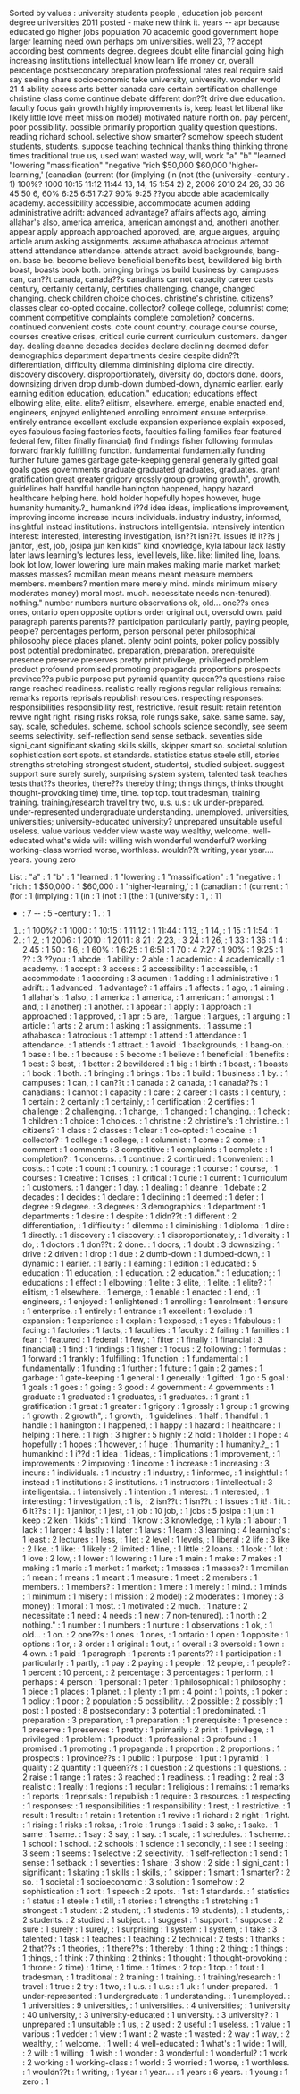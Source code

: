 Sorted by values :
university students people , education job percent degree universities 2011 posted - make new think it. years -- apr because educated go higher jobs population 70 academic good government hope larger learning need own perhaps pm universities. well 23, ?? accept according best comments degree. degrees doubt elite financial going high increasing institutions intellectual know learn life money or, overall percentage postsecondary preparation professional rates real require said say seeing share socioeconomic take university, university. wonder world 21 4 ability access arts better canada care certain certification challenge christine class come continue debate different don??t drive due education. faculty focus gain growth highly improvements is, keep least let liberal like likely little love meet mission model) motivated nature north on. pay percent, poor possibility. possible primarily proportion quality question questions. reading richard school. selective show smarter? somehow speech student students, students. suppose teaching technical thanks thing thinking throne times traditional true us, used want wasted way, will, work "a" "b" "learned "lowering "massification" "negative "rich $50,000 $60,000 'higher-learning,' (canadian (current (for (implying (in (not (the (university -century . 1) 100%? 1000 10:15 11:12 11:44 13, 14, 15 1:54 2) 2, 2006 2010 24 26, 33 36 45 50 6, 60% 6:25 6:51 7:27 90% 9:25 ??you abcde able academically academy. accessibility accessible, accommodate acumen adding administrative adrift: advanced advantage? affairs affects ago, aiming allahar's also, america america, american amongst and, another) another. appear apply approach approached approved, are, argue argues, arguing article arum asking assignments. assume athabasca atrocious attempt attend attendance attendance. attends attract. avoid backgrounds, bang-on. base be. become believe beneficial benefits best, bewildered big birth boast, boasts book both. bringing brings bs build business by. campuses can, can??t canada, canada??s canadians cannot capacity career casts century, certainly certainly, certifies challenging. change, changed changing. check children choice choices. christine's christine. citizens? classes clear co-opted cocaine. collector? college college, columnist come; comment competitive complaints complete completion? concerns. continued convenient costs. cote count country. courage course course, courses creative crises, critical curie current curriculum customers. danger day. dealing deanne decades decides declare declining deemed defer demographics department departments desire despite didn??t differentiation, difficulty dilemma diminishing diploma dire directly. discovery discovery. disproportionately, diversity do, doctors done. doors, downsizing driven drop dumb-down dumbed-down, dynamic earlier. early earning edition education, education." education; educations effect elbowing elite, elite. elite? elitism, elsewhere. emerge, enable enacted end, engineers, enjoyed enlightened enrolling enrolment ensure enterprise. entirely entrance excellent exclude expansion experience explain exposed, eyes fabulous facing factories facts, faculties failing families fear featured federal few, filter finally financial) find findings fisher following formulas forward frankly fulfilling function. fundamental fundamentally funding further future games garbage gate-keeping general generally gifted goal goals goes governments graduate graduated graduates, graduates. grant gratification great greater grigory grossly group growing growth", growth, guidelines half handful handle hanington happened, happy hazard healthcare helping here. hold holder hopefully hopes however, huge humanity humanity.?_ humankind i??d idea ideas, implications improvement, improving income increase incurs individuals. industry industry, informed, insightful instead institutions. instructors intelligentsia. intensively intention interest: interested, interesting investigation, isn??t isn??t. issues it! it??s j janitor, jest, job, josipa jun ken kids" kind knowledge, kyla labour lack lastly later laws learning's lectures less, level levels, like. like: limited line, loans. look lot low, lower lowering lure main makes making marie market market; masses masses? mcmillan mean means meant measure members members. members? mention mere merely mind. minds minimum misery moderates money) moral most. much. necessitate needs non-tenured). nothing." number numbers nurture observations ok, old... one??s ones ones, ontario open opposite options order original out, oversold own. paid paragraph parents parents?? participation particularly partly, paying people, people? percentages perform, person personal peter philosophical philosophy piece places planet. plenty point points, poker policy possibly post potential predominated. preparation, preparation. prerequisite presence preserve preserves pretty print privilege, privileged problem product profound promised promoting propaganda proportions prospects province??s public purpose put pyramid quantity queen??s questions raise range reached readiness. realistic really regions regular religious remains: remarks reports reprisals republish resources. respecting responses: responsibilities responsibility rest, restrictive. result result: retain retention revive right right. rising risks roksa, role rungs sake, sake. same same. say, say. scale, schedules. scheme. school schools science secondly, see seem seems selectivity. self-reflection send sense setback. seventies side signi_cant significant skating skills skills, skipper smart so. societal solution sophistication sort spots. st standards. statistics status steele still, stories strengths stretching strongest student, students), studied subject. suggest support sure surely surely, surprising system system, talented task teaches tests that??s theories, there??s thereby thing; things things, thinks thought thought-provoking time) time, time. top top. tout tradesman, training training. training/research travel try two, u.s. u.s.: uk under-prepared. under-represented undergraduate understanding. unemployed. universities, universities; university-educated university? unprepared unsuitable useful useless. value various vedder view waste way wealthy, welcome. well-educated what's wide will: willing wish wonderful wonderful? working working-class worried worse, worthless. wouldn??t writing, year year.... years. young zero 

List :
"a" : 1
"b" : 1
"learned : 1
"lowering : 1
"massification" : 1
"negative : 1
"rich : 1
$50,000 : 1
$60,000 : 1
'higher-learning,' : 1
(canadian : 1
(current : 1
(for : 1
(implying : 1
(in : 1
(not : 1
(the : 1
(university : 1
, : 11
- : 7
-- : 5
-century : 1
. : 1
1) : 1
100%? : 1
1000 : 1
10:15 : 1
11:12 : 1
11:44 : 1
13, : 1
14, : 1
15 : 1
1:54 : 1
2) : 1
2, : 1
2006 : 1
2010 : 1
2011 : 8
21 : 2
23, : 3
24 : 1
26, : 1
33 : 1
36 : 1
4 : 2
45 : 1
50 : 1
6, : 1
60% : 1
6:25 : 1
6:51 : 1
70 : 4
7:27 : 1
90% : 1
9:25 : 1
?? : 3
??you : 1
abcde : 1
ability : 2
able : 1
academic : 4
academically : 1
academy. : 1
accept : 3
access : 2
accessibility : 1
accessible, : 1
accommodate : 1
according : 3
acumen : 1
adding : 1
administrative : 1
adrift: : 1
advanced : 1
advantage? : 1
affairs : 1
affects : 1
ago, : 1
aiming : 1
allahar's : 1
also, : 1
america : 1
america, : 1
american : 1
amongst : 1
and, : 1
another) : 1
another. : 1
appear : 1
apply : 1
approach : 1
approached : 1
approved, : 1
apr : 5
are, : 1
argue : 1
argues, : 1
arguing : 1
article : 1
arts : 2
arum : 1
asking : 1
assignments. : 1
assume : 1
athabasca : 1
atrocious : 1
attempt : 1
attend : 1
attendance : 1
attendance. : 1
attends : 1
attract. : 1
avoid : 1
backgrounds, : 1
bang-on. : 1
base : 1
be. : 1
because : 5
become : 1
believe : 1
beneficial : 1
benefits : 1
best : 3
best, : 1
better : 2
bewildered : 1
big : 1
birth : 1
boast, : 1
boasts : 1
book : 1
both. : 1
bringing : 1
brings : 1
bs : 1
build : 1
business : 1
by. : 1
campuses : 1
can, : 1
can??t : 1
canada : 2
canada, : 1
canada??s : 1
canadians : 1
cannot : 1
capacity : 1
care : 2
career : 1
casts : 1
century, : 1
certain : 2
certainly : 1
certainly, : 1
certification : 2
certifies : 1
challenge : 2
challenging. : 1
change, : 1
changed : 1
changing. : 1
check : 1
children : 1
choice : 1
choices. : 1
christine : 2
christine's : 1
christine. : 1
citizens? : 1
class : 2
classes : 1
clear : 1
co-opted : 1
cocaine. : 1
collector? : 1
college : 1
college, : 1
columnist : 1
come : 2
come; : 1
comment : 1
comments : 3
competitive : 1
complaints : 1
complete : 1
completion? : 1
concerns. : 1
continue : 2
continued : 1
convenient : 1
costs. : 1
cote : 1
count : 1
country. : 1
courage : 1
course : 1
course, : 1
courses : 1
creative : 1
crises, : 1
critical : 1
curie : 1
current : 1
curriculum : 1
customers. : 1
danger : 1
day. : 1
dealing : 1
deanne : 1
debate : 2
decades : 1
decides : 1
declare : 1
declining : 1
deemed : 1
defer : 1
degree : 9
degree. : 3
degrees : 3
demographics : 1
department : 1
departments : 1
desire : 1
despite : 1
didn??t : 1
different : 2
differentiation, : 1
difficulty : 1
dilemma : 1
diminishing : 1
diploma : 1
dire : 1
directly. : 1
discovery : 1
discovery. : 1
disproportionately, : 1
diversity : 1
do, : 1
doctors : 1
don??t : 2
done. : 1
doors, : 1
doubt : 3
downsizing : 1
drive : 2
driven : 1
drop : 1
due : 2
dumb-down : 1
dumbed-down, : 1
dynamic : 1
earlier. : 1
early : 1
earning : 1
edition : 1
educated : 5
education : 11
education, : 1
education. : 2
education." : 1
education; : 1
educations : 1
effect : 1
elbowing : 1
elite : 3
elite, : 1
elite. : 1
elite? : 1
elitism, : 1
elsewhere. : 1
emerge, : 1
enable : 1
enacted : 1
end, : 1
engineers, : 1
enjoyed : 1
enlightened : 1
enrolling : 1
enrolment : 1
ensure : 1
enterprise. : 1
entirely : 1
entrance : 1
excellent : 1
exclude : 1
expansion : 1
experience : 1
explain : 1
exposed, : 1
eyes : 1
fabulous : 1
facing : 1
factories : 1
facts, : 1
faculties : 1
faculty : 2
failing : 1
families : 1
fear : 1
featured : 1
federal : 1
few, : 1
filter : 1
finally : 1
financial : 3
financial) : 1
find : 1
findings : 1
fisher : 1
focus : 2
following : 1
formulas : 1
forward : 1
frankly : 1
fulfilling : 1
function. : 1
fundamental : 1
fundamentally : 1
funding : 1
further : 1
future : 1
gain : 2
games : 1
garbage : 1
gate-keeping : 1
general : 1
generally : 1
gifted : 1
go : 5
goal : 1
goals : 1
goes : 1
going : 3
good : 4
government : 4
governments : 1
graduate : 1
graduated : 1
graduates, : 1
graduates. : 1
grant : 1
gratification : 1
great : 1
greater : 1
grigory : 1
grossly : 1
group : 1
growing : 1
growth : 2
growth", : 1
growth, : 1
guidelines : 1
half : 1
handful : 1
handle : 1
hanington : 1
happened, : 1
happy : 1
hazard : 1
healthcare : 1
helping : 1
here. : 1
high : 3
higher : 5
highly : 2
hold : 1
holder : 1
hope : 4
hopefully : 1
hopes : 1
however, : 1
huge : 1
humanity : 1
humanity.?_ : 1
humankind : 1
i??d : 1
idea : 1
ideas, : 1
implications : 1
improvement, : 1
improvements : 2
improving : 1
income : 1
increase : 1
increasing : 3
incurs : 1
individuals. : 1
industry : 1
industry, : 1
informed, : 1
insightful : 1
instead : 1
institutions : 3
institutions. : 1
instructors : 1
intellectual : 3
intelligentsia. : 1
intensively : 1
intention : 1
interest: : 1
interested, : 1
interesting : 1
investigation, : 1
is, : 2
isn??t : 1
isn??t. : 1
issues : 1
it! : 1
it. : 6
it??s : 1
j : 1
janitor, : 1
jest, : 1
job : 10
job, : 1
jobs : 5
josipa : 1
jun : 1
keep : 2
ken : 1
kids" : 1
kind : 1
know : 3
knowledge, : 1
kyla : 1
labour : 1
lack : 1
larger : 4
lastly : 1
later : 1
laws : 1
learn : 3
learning : 4
learning's : 1
least : 2
lectures : 1
less, : 1
let : 2
level : 1
levels, : 1
liberal : 2
life : 3
like : 2
like. : 1
like: : 1
likely : 2
limited : 1
line, : 1
little : 2
loans. : 1
look : 1
lot : 1
love : 2
low, : 1
lower : 1
lowering : 1
lure : 1
main : 1
make : 7
makes : 1
making : 1
marie : 1
market : 1
market; : 1
masses : 1
masses? : 1
mcmillan : 1
mean : 1
means : 1
meant : 1
measure : 1
meet : 2
members : 1
members. : 1
members? : 1
mention : 1
mere : 1
merely : 1
mind. : 1
minds : 1
minimum : 1
misery : 1
mission : 2
model) : 2
moderates : 1
money : 3
money) : 1
moral : 1
most. : 1
motivated : 2
much. : 1
nature : 2
necessitate : 1
need : 4
needs : 1
new : 7
non-tenured). : 1
north : 2
nothing." : 1
number : 1
numbers : 1
nurture : 1
observations : 1
ok, : 1
old... : 1
on. : 2
one??s : 1
ones : 1
ones, : 1
ontario : 1
open : 1
opposite : 1
options : 1
or, : 3
order : 1
original : 1
out, : 1
overall : 3
oversold : 1
own : 4
own. : 1
paid : 1
paragraph : 1
parents : 1
parents?? : 1
participation : 1
particularly : 1
partly, : 1
pay : 2
paying : 1
people : 12
people, : 1
people? : 1
percent : 10
percent, : 2
percentage : 3
percentages : 1
perform, : 1
perhaps : 4
person : 1
personal : 1
peter : 1
philosophical : 1
philosophy : 1
piece : 1
places : 1
planet. : 1
plenty : 1
pm : 4
point : 1
points, : 1
poker : 1
policy : 1
poor : 2
population : 5
possibility. : 2
possible : 2
possibly : 1
post : 1
posted : 8
postsecondary : 3
potential : 1
predominated. : 1
preparation : 3
preparation, : 1
preparation. : 1
prerequisite : 1
presence : 1
preserve : 1
preserves : 1
pretty : 1
primarily : 2
print : 1
privilege, : 1
privileged : 1
problem : 1
product : 1
professional : 3
profound : 1
promised : 1
promoting : 1
propaganda : 1
proportion : 2
proportions : 1
prospects : 1
province??s : 1
public : 1
purpose : 1
put : 1
pyramid : 1
quality : 2
quantity : 1
queen??s : 1
question : 2
questions : 1
questions. : 2
raise : 1
range : 1
rates : 3
reached : 1
readiness. : 1
reading : 2
real : 3
realistic : 1
really : 1
regions : 1
regular : 1
religious : 1
remains: : 1
remarks : 1
reports : 1
reprisals : 1
republish : 1
require : 3
resources. : 1
respecting : 1
responses: : 1
responsibilities : 1
responsibility : 1
rest, : 1
restrictive. : 1
result : 1
result: : 1
retain : 1
retention : 1
revive : 1
richard : 2
right : 1
right. : 1
rising : 1
risks : 1
roksa, : 1
role : 1
rungs : 1
said : 3
sake, : 1
sake. : 1
same : 1
same. : 1
say : 3
say, : 1
say. : 1
scale, : 1
schedules. : 1
scheme. : 1
school : 1
school. : 2
schools : 1
science : 1
secondly, : 1
see : 1
seeing : 3
seem : 1
seems : 1
selective : 2
selectivity. : 1
self-reflection : 1
send : 1
sense : 1
setback. : 1
seventies : 1
share : 3
show : 2
side : 1
signi_cant : 1
significant : 1
skating : 1
skills : 1
skills, : 1
skipper : 1
smart : 1
smarter? : 2
so. : 1
societal : 1
socioeconomic : 3
solution : 1
somehow : 2
sophistication : 1
sort : 1
speech : 2
spots. : 1
st : 1
standards. : 1
statistics : 1
status : 1
steele : 1
still, : 1
stories : 1
strengths : 1
stretching : 1
strongest : 1
student : 2
student, : 1
students : 19
students), : 1
students, : 2
students. : 2
studied : 1
subject. : 1
suggest : 1
support : 1
suppose : 2
sure : 1
surely : 1
surely, : 1
surprising : 1
system : 1
system, : 1
take : 3
talented : 1
task : 1
teaches : 1
teaching : 2
technical : 2
tests : 1
thanks : 2
that??s : 1
theories, : 1
there??s : 1
thereby : 1
thing : 2
thing; : 1
things : 1
things, : 1
think : 7
thinking : 2
thinks : 1
thought : 1
thought-provoking : 1
throne : 2
time) : 1
time, : 1
time. : 1
times : 2
top : 1
top. : 1
tout : 1
tradesman, : 1
traditional : 2
training : 1
training. : 1
training/research : 1
travel : 1
true : 2
try : 1
two, : 1
u.s. : 1
u.s.: : 1
uk : 1
under-prepared. : 1
under-represented : 1
undergraduate : 1
understanding. : 1
unemployed. : 1
universities : 9
universities, : 1
universities. : 4
universities; : 1
university : 40
university, : 3
university-educated : 1
university. : 3
university? : 1
unprepared : 1
unsuitable : 1
us, : 2
used : 2
useful : 1
useless. : 1
value : 1
various : 1
vedder : 1
view : 1
want : 2
waste : 1
wasted : 2
way : 1
way, : 2
wealthy, : 1
welcome. : 1
well : 4
well-educated : 1
what's : 1
wide : 1
will, : 2
will: : 1
willing : 1
wish : 1
wonder : 3
wonderful : 1
wonderful? : 1
work : 2
working : 1
working-class : 1
world : 3
worried : 1
worse, : 1
worthless. : 1
wouldn??t : 1
writing, : 1
year : 1
year.... : 1
years : 6
years. : 1
young : 1
zero : 1
